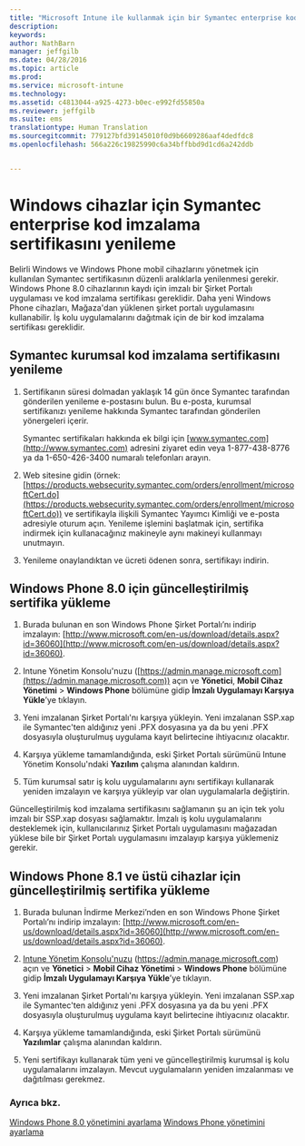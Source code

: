 ```yaml
---
title: "Microsoft Intune ile kullanmak için bir Symantec enterprise kod imzalama sertifikasını yenileme | Microsoft Intune"
description: 
keywords: 
author: NathBarn
manager: jeffgilb
ms.date: 04/28/2016
ms.topic: article
ms.prod: 
ms.service: microsoft-intune
ms.technology: 
ms.assetid: c4813044-a925-4273-b0ec-e992fd55850a
ms.reviewer: jeffgilb
ms.suite: ems
translationtype: Human Translation
ms.sourcegitcommit: 779127bfd39145010f0d9b6609286aaf4dedfdc8
ms.openlocfilehash: 566a226c19825990c6a34bffbbd9d1cd6a242ddb


---
```


# Windows cihazlar için Symantec enterprise kod imzalama sertifikasını yenileme

Belirli Windows ve Windows Phone mobil cihazlarını yönetmek için kullanılan Symantec sertifikasının düzenli aralıklarla yenilenmesi gerekir. Windows Phone 8.0 cihazlarının kaydı için imzalı bir Şirket Portalı uygulaması ve kod imzalama sertifikası gereklidir. Daha yeni Windows Phone cihazları, Mağaza'dan yüklenen şirket portalı uygulamasını kullanabilir. İş kolu uygulamalarını dağıtmak için de bir kod imzalama sertifikası gereklidir.

## Symantec kurumsal kod imzalama sertifikasını yenileme

1.  Sertifikanın süresi dolmadan yaklaşık 14 gün önce Symantec tarafından gönderilen yenileme e-postasını bulun. Bu e-posta, kurumsal sertifikanızı yenileme hakkında Symantec tarafından gönderilen yönergeleri içerir.

    Symantec sertifikaları hakkında ek bilgi için [www.symantec.com](http://www.symantec.com) adresini ziyaret edin veya 1-877-438-8776 ya da 1-650-426-3400 numaralı telefonları arayın.

2.  Web sitesine gidin (örnek: [https://products.websecurity.symantec.com/orders/enrollment/microsoftCert.do](https://products.websecurity.symantec.com/orders/enrollment/microsoftCert.do)) ve sertifikayla ilişkili Symantec Yayımcı Kimliği ve e-posta adresiyle oturum açın. Yenileme işlemini başlatmak için, sertifika indirmek için kullanacağınız makineyle aynı makineyi kullanmayı unutmayın.

3.  Yenileme onaylandıktan ve ücreti ödenen sonra, sertifikayı indirin.

## Windows Phone 8.0 için güncelleştirilmiş sertifika yükleme

1.  Burada bulunan en son Windows Phone Şirket Portalı’nı indirip imzalayın: [http://www.microsoft.com/en-us/download/details.aspx?id=36060](http://www.microsoft.com/en-us/download/details.aspx?id=36060).

2.  Intune Yönetim Konsolu'nuzu ([https://admin.manage.microsoft.com](https://admin.manage.microsoft.com)) açın ve **Yönetici**, **Mobil Cihaz Yönetimi** &gt; **Windows Phone** bölümüne gidip **İmzalı Uygulamayı Karşıya Yükle**’ye tıklayın.

3.  Yeni imzalanan Şirket Portalı'nı karşıya yükleyin. Yeni imzalanan SSP.xap ile Symantec'ten aldığınız yeni .PFX dosyasına ya da bu yeni .PFX dosyasıyla oluşturulmuş uygulama kayıt belirtecine ihtiyacınız olacaktır.

4.  Karşıya yükleme tamamlandığında, eski Şirket Portalı sürümünü Intune Yönetim Konsolu'ndaki **Yazılım** çalışma alanından kaldırın.

5.  Tüm kurumsal satır iş kolu uygulamalarını aynı sertifikayı kullanarak yeniden imzalayın ve karşıya yükleyip var olan uygulamalarla değiştirin.

Güncelleştirilmiş kod imzalama sertifikasını sağlamanın şu an için tek yolu imzalı bir SSP.xap dosyası sağlamaktır. İmzalı iş kolu uygulamalarını desteklemek için, kullanıcılarınız Şirket Portalı uygulamasını mağazadan yüklese bile bir Şirket Portalı uygulamasını imzalayıp karşıya yüklemeniz gerekir.

## Windows Phone 8.1 ve üstü cihazlar için güncelleştirilmiş sertifika yükleme

1.  Burada bulunan İndirme Merkezi’nden en son Windows Phone Şirket Portalı’nı indirip imzalayın: [http://www.microsoft.com/en-us/download/details.aspx?id=36060](http://www.microsoft.com/en-us/download/details.aspx?id=36060).

2.  [Intune Yönetim Konsolu'nuzu](https://admin.manage.microsoft.com) (https://admin.manage.microsoft.com) açın ve **Yönetici** &gt; **Mobil Cihaz Yönetimi** &gt; **Windows Phone** bölümüne gidip **İmzalı Uygulamayı Karşıya Yükle**’ye tıklayın.

3.  Yeni imzalanan Şirket Portalı'nı karşıya yükleyin. Yeni imzalanan SSP.xap ile Symantec'ten aldığınız yeni .PFX dosyasına ya da bu yeni .PFX dosyasıyla oluşturulmuş uygulama kayıt belirtecine ihtiyacınız olacaktır.

4.  Karşıya yükleme tamamlandığında, eski Şirket Portalı sürümünü **Yazılımlar** çalışma alanından kaldırın.

5.  Yeni sertifikayı kullanarak tüm yeni ve güncelleştirilmiş kurumsal iş kolu uygulamalarını imzalayın. Mevcut uygulamaların yeniden imzalanması ve dağıtılması gerekmez.


### Ayrıca bkz.
[Windows Phone 8.0 yönetimini ayarlama](set-up-windows-phone-8.0-management-with-microsoft-intune.md)
[Windows Phone yönetimini ayarlama](set-up-windows-phone-management-with-microsoft-intune.md)



<!--HONumber=Jun16_HO4-->


